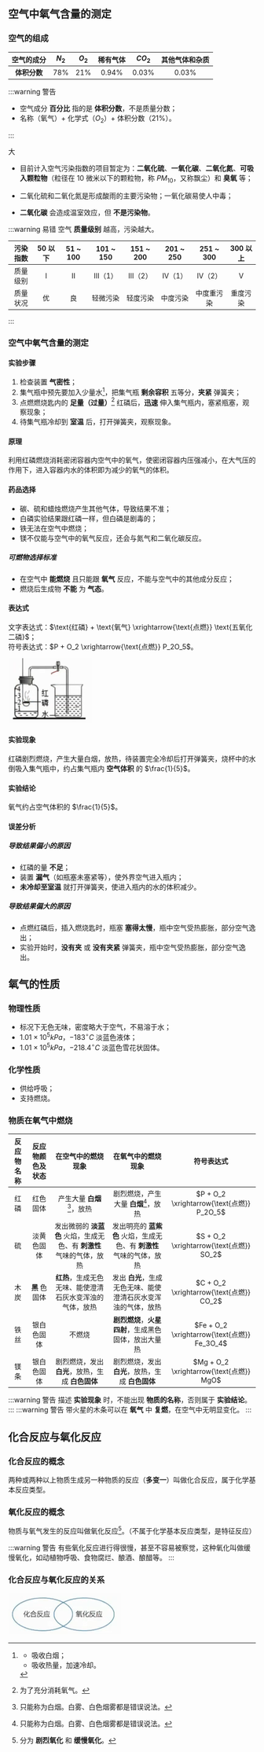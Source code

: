 ## 空气中氧气含量的测定

### 空气的组成

|  空气的成分  | $N_2$ | $O_2$ | 稀有气体 | $CO_2$  | 其他气体和杂质 |
| :----------: | :---: | :---: | :------: | :-----: | :------------: |
| **体积分数** | $78$% | $21$% | $0.94$%  | $0.03$% |    $0.03$%     |

:::warning 警告

- 空气成分 **百分比** 指的是 **体积分数**，不是质量分数；
- 名称（氧气）+ 化学式（$O_2$）+ 体积分数（$21$%）。

:::

大

- 目前计入空气污染指数的项目暂定为：**二氧化硫**、**一氧化碳**、**二氧化氮**、**可吸入颗粒物**（粒径在 10 微米以下的颗粒物，称 $PM_{10}$，又称飘尘）和 **臭氧** 等；

- 二氧化硫和二氧化氮是形成酸雨的主要污染物；一氧化碳易使人中毒；
- **二氧化碳** 会造成温室效应，但 **不是污染物**。

:::warning 易错
空气 **质量级别** 越高，污染越大。

| 污染指数 | 50 以下 | 51 ~ 100 | 101 ~ 150 | 151 ~ 200 | 201 ~ 250 | 251 ~ 300  | 300 以上 |
| :------: | :-----: | :------: | :-------: | :-------: | :-------: | :--------: | :------: |
| 质量级别 |    Ⅰ    |    Ⅱ     |  Ⅲ（1）   |  Ⅲ（2）   |  Ⅳ（1）   |   Ⅳ（2）   |    Ⅴ     |
| 质量状况 |   优    |    良    | 轻微污染  | 轻度污染  | 中度污染  | 中度重污染 | 重度污染 |

:::

### 空气中氧气含量的测定

#### 实验步骤

1. 检查装置 **气密性**；
2. 集气瓶中预先要加入少量水[^1]，把集气瓶 **剩余容积** 五等分，**夹紧** 弹簧夹；
3. 点燃燃烧匙内的 **足量（过量）**[^2] 红磷后，**迅速** 伸入集气瓶内，塞紧瓶塞，观察现象；
4. 待集气瓶冷却到 **室温** 后，打开弹簧夹，观察现象。

[^1]:
    - 吸收白烟；
    - 吸收热量，加速冷却。

[^2]: 为了充分消耗氧气。

#### 原理

利用红磷燃烧消耗密闭容器内空气中的氧气，使密闭容器内压强减小，在大气压的作用下，进入容器内水的体积即为减少的氧气的体积。

#### 药品选择

- 碳、硫和蜡烛燃烧产生其他气体，导致结果不准；
- 白磷实验结果跟红磷一样，但白磷是剧毒的；
- 铁无法在空气中燃烧；
- 镁不仅能与空气中的氧气反应，还会与氮气和二氧化碳反应。

##### 可燃物选择标准

- 在空气中 **能燃烧** 且只能跟 **氧气** 反应，不能与空气中的其他成分反应；
- 燃烧后生成物 **不能** 为 **气态**。

#### 表达式

文字表达式：$\text{红磷} + \text{氧气} \xrightarrow{\text{点燃}} \text{五氧化二磷}$；  
符号表达式：$P + O_2 \xrightarrow{\text{点燃}} P_2O_5$。

![](./空气中氧气含量的测定示意图.jpg)

#### 实验现象

红磷剧烈燃烧，产生大量白烟，放热，待装置完全冷却后打开弹簧夹，烧杯中的水倒吸入集气瓶中，约占集气瓶内 **空气体积** 的 $\frac{1}{5}$。

#### 实验结论

氧气约占空气体积的 $\frac{1}{5}$。

#### 误差分析

##### 导致结果偏小的原因

- 红磷的量 **不足**；
- 装置 **漏气**（如瓶塞未塞紧等），使外界空气进入瓶内；
- **未冷却至室温** 就打开弹簧夹，使进入瓶内的水的体积减少。

##### 导致结果偏大的原因

- 点燃红磷后，插入燃烧匙时，瓶塞 **塞得太慢**，瓶中空气受热膨胀，部分空气逸出；
- 实验开始时，**没有夹** 或 **没有夹紧** 弹簧夹，瓶中空气受热膨胀，部分空气逸出。

## 氧气的性质

### 物理性质

- 标况下无色无味，密度略大于空气，不易溶于水；
- $1.01×10^5kPa$，$-183^{\circ}C$ 淡蓝色液体；
- $1.01×10^5kPa$，$-218.4^{\circ}C$ 淡蓝色雪花状固体。

### 化学性质

- 供给呼吸；
- 支持燃烧。

### 物质在氧气中燃烧

| 反应物名称 | 反应物颜色及状态 |                          在空气中的燃烧现象                          |                          在氧气中的燃烧现象                          |                  符号表达式                  |
| :--------: | :--------------: | :------------------------------------------------------------------: | :------------------------------------------------------------------: | :------------------------------------------: |
|    红磷    |     红色固体     |                     产生大量 **白烟**[^3]，放热                      |                剧烈燃烧，产生大量 **白烟**[^3]，放热                 |  $P + O_2 \xrightarrow{\text{点燃}} P_2O_5$  |
|     硫     |    淡黄色固体    | 发出微弱的 **淡蓝色** 火焰，生成无色、有 **刺激性** 气味的气体，放热 | 发出明亮的 **蓝紫色** 火焰，生成无色、有 **刺激性** 气味的气体，放热 |   $S + O_2 \xrightarrow{\text{点燃}} SO_2$   |
|    木炭    |  **黑** 色固体   |       **红热**，生成无色无味、能使澄清石灰水变浑浊的气体，放热       |    发出 **白光**，生成无色无味、能使澄清石灰水变浑浊的气体，放热     |   $C + O_2 \xrightarrow{\text{点燃}} CO_2$   |
|    铁丝    |    银白色固体    |                                不燃烧                                |         **剧烈燃烧**，**火星四射**，生成黑色固体，放出大量热         | $Fe + O_2 \xrightarrow{\text{点燃}} Fe_3O_4$ |
|    镁条    |    银白色固体    |           剧烈燃烧，发出 **白光**，放热，生成 **白色固体**           |           剧烈燃烧，发出 **白光**，放热，生成 **白色固体**           |   $Mg + O_2 \xrightarrow{\text{点燃}} MgO$   |

[^3]: 只能称为白烟。白雾、白色烟雾都是错误说法。

:::warning 警告
描述 **实验现象** 时，不能出现 **物质的名称**，否则属于 **实验结论**。
:::
:::warning 警告
带火星的木条可以在 **氧气** 中 **复燃**，在空气中无明显变化。
:::

## 化合反应与氧化反应

### 化合反应的概念

两种或两种以上物质生成另一种物质的反应（**多变一**）叫做化合反应，属于化学基本反应类型。

### 氧化反应的概念

物质与氧气发生的反应叫做氧化反应[^4]。（不属于化学基本反应类型，是特征反应）

[^4]: 分为 **剧烈氧化** 和 **缓慢氧化**。

:::warning 警告
有些氧化反应进行得很慢，甚至不容易被察觉，这种氧化叫做缓慢氧化，如动植物呼吸、食物腐烂、酿酒、酿醋等。
:::

### 化合反应与氧化反应的关系

![](./化合反应与氧化反应的关系示意图.jpg)
